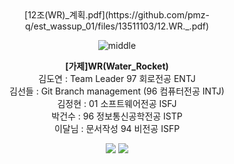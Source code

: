 <div align="center">
[12조(WR)_계획.pdf](https://github.com/pmz-q/est_wassup_01/files/13511103/12.WR._.pdf)
  
![middle](https://capsule-render.vercel.app/api?type=cylinder&color=0147FF&height=150&section=header&text=Wassup&fontColor=FFFFFF&fontSize=70&animation=fadeIn&fontAlignY=55)

**[가제]WR(Water_Rocket)** <br>
김도연 : Team Leader 97 회로전공 ENTJ<br> 
김선들 : Git Branch management (96 컴퓨터전공 INTJ)<br>
김정현 : 01 소프트웨어전공 ISFJ<br>
박건수 : 96 정보통신공학전공 ISTP<br>
이달님 : 문서작성 94 비전공 ISFP<br>


<img src="https://img.shields.io/badge/PyTorch-EE4C2C?style=for-the-badge&logo=PyTorch&logoColor=white">
<img src = "https://img.shields.io/badge/python-3776AB?style=for-the-badge&logo=python&logoColor=white">
